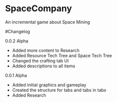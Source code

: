 # SpaceCompany
An incremental game about Space Mining

#Changelog

0.0.2 Alpha
- Added more content to Research
- Added Resource Tech Tree and Space Tech Tree
- Changed the crafting tab UI
- Added descriptions to all items

0.0.1 Alpha
- Added initial graphics and gameplay
- Created the structure for tabs and tabs in tabs
- Added Research

